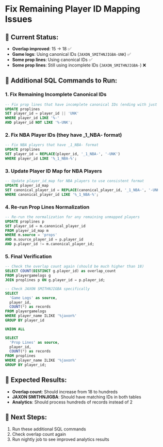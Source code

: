 # Fix Remaining Player ID Mapping Issues

## 🎯 **Current Status:**
- **Overlap improved**: 15 → 18 ✅
- **Game logs**: Using canonical IDs (`JAXON_SMITHNJIGBA-UNK`) ✅
- **Some prop lines**: Using canonical IDs ✅
- **Some prop lines**: Still using incomplete IDs (`JAXON_SMITHNJIGBA-`) ❌

## 🔧 **Additional SQL Commands to Run:**

### 1. Fix Remaining Incomplete Canonical IDs
```sql
-- Fix prop lines that have incomplete canonical IDs (ending with just '-')
UPDATE proplines 
SET player_id = player_id || 'UNK'
WHERE player_id LIKE '%-' 
AND player_id NOT LIKE '%-UNK';
```

### 2. Fix NBA Player IDs (they have _1_NBA- format)
```sql
-- Fix NBA players that have _1_NBA- format
UPDATE proplines 
SET player_id = REPLACE(player_id, '_1_NBA-', '-UNK')
WHERE player_id LIKE '%_1_NBA-%';
```

### 3. Update Player ID Map for NBA Players
```sql
-- Update player_id_map for NBA players to use consistent format
UPDATE player_id_map 
SET canonical_player_id = REPLACE(canonical_player_id, '_1_NBA-', '-UNK')
WHERE canonical_player_id LIKE '%_1_NBA-%';
```

### 4. Re-run Prop Lines Normalization
```sql
-- Re-run the normalization for any remaining unmapped players
UPDATE proplines p
SET player_id = m.canonical_player_id
FROM player_id_map m
WHERE m.source = 'props' 
AND m.source_player_id = p.player_id
AND p.player_id != m.canonical_player_id;
```

### 5. Final Verification
```sql
-- Check the overlap count again (should be much higher than 18)
SELECT COUNT(DISTINCT g.player_id) as overlap_count
FROM playergamelogs g
JOIN proplines p ON g.player_id = p.player_id;

-- Check JAXON SMITHNJIGBA specifically
SELECT 
  'Game Logs' as source,
  player_id,
  COUNT(*) as records
FROM playergamelogs 
WHERE player_name ILIKE '%jaxon%'
GROUP BY player_id

UNION ALL

SELECT 
  'Prop Lines' as source,
  player_id,
  COUNT(*) as records
FROM proplines 
WHERE player_name ILIKE '%jaxon%'
GROUP BY player_id;
```

## 🎯 **Expected Results:**
- **Overlap count**: Should increase from 18 to hundreds
- **JAXON SMITHNJIGBA**: Should have matching IDs in both tables
- **Analytics**: Should process hundreds of records instead of 2

## 🚀 **Next Steps:**
1. Run these additional SQL commands
2. Check overlap count again
3. Run nightly job to see improved analytics results
